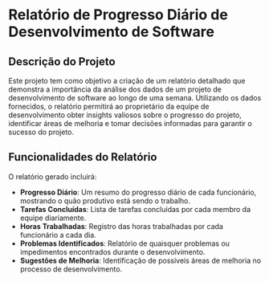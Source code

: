 # Relatório de Progresso Diário de Desenvolvimento de Software

## Descrição do Projeto

Este projeto tem como objetivo a criação de um relatório detalhado que demonstra a importância da análise dos dados de um projeto de desenvolvimento de software ao longo de uma semana. Utilizando os dados fornecidos, o relatório permitirá ao proprietário da equipe de desenvolvimento obter insights valiosos sobre o progresso do projeto, identificar áreas de melhoria e tomar decisões informadas para garantir o sucesso do projeto.

## Funcionalidades do Relatório

O relatório gerado incluirá:

- **Progresso Diário**: Um resumo do progresso diário de cada funcionário, mostrando o quão produtivo está sendo o trabalho.
- **Tarefas Concluídas**: Lista de tarefas concluídas por cada membro da equipe diariamente.
- **Horas Trabalhadas**: Registro das horas trabalhadas por cada funcionário a cada dia.
- **Problemas Identificados**: Relatório de quaisquer problemas ou impedimentos encontrados durante o desenvolvimento.
- **Sugestões de Melhoria**: Identificação de possíveis áreas de melhoria no processo de desenvolvimento.
